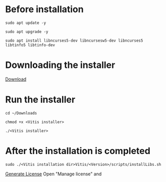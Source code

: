 # Before installation
```
sudo apt update -y
```
```
sudo apt upgrade -y
```
```
sudo apt install libncurses5-dev libncursesw5-dev libncurses5 libtinfo5 libtinfo-dev
```

# Downloading the installer

<a href="https://www.xilinx.com/support/download/index.html/content/xilinx/en/downloadNav/vitis.html">Download</a>

# Run the installer
```
cd ~/Downloads
```
```
chmod +x <Vitis installer>
```
```
./<Vitis installer>
```

# After the installation is completed
```
sudo ./<Vitis installation dir>Vitis/<Version>/scripts/installLibs.sh
```

<a href="https://www.xilinx.com/getlicense">Generate License</a>
Open "Manage license" and 

